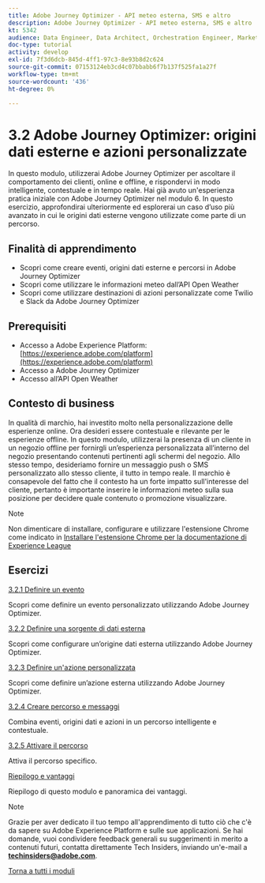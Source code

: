 ```yaml
---
title: Adobe Journey Optimizer - API meteo esterna, SMS e altro
description: Adobe Journey Optimizer - API meteo esterna, SMS e altro
kt: 5342
audience: Data Engineer, Data Architect, Orchestration Engineer, Marketer
doc-type: tutorial
activity: develop
exl-id: 7f3d6dcb-845d-4ff1-97c3-8e93b8d2c624
source-git-commit: 07153124eb3cd4c07bbabb6f7b137f525fa1a27f
workflow-type: tm+mt
source-wordcount: '436'
ht-degree: 0%

---
```


# 3.2 Adobe Journey Optimizer: origini dati esterne e azioni personalizzate

In questo modulo, utilizzerai Adobe Journey Optimizer per ascoltare il comportamento dei clienti, online e offline, e rispondervi in modo intelligente, contestuale e in tempo reale. Hai già avuto un&#39;esperienza pratica iniziale con Adobe Journey Optimizer nel modulo 6. In questo esercizio, approfondirai ulteriormente ed esplorerai un caso d’uso più avanzato in cui le origini dati esterne vengono utilizzate come parte di un percorso.

## Finalità di apprendimento

- Scopri come creare eventi, origini dati esterne e percorsi in Adobe Journey Optimizer
- Scopri come utilizzare le informazioni meteo dall’API Open Weather
- Scopri come utilizzare destinazioni di azioni personalizzate come Twilio e Slack da Adobe Journey Optimizer

## Prerequisiti

- Accesso a Adobe Experience Platform: [https://experience.adobe.com/platform](https://experience.adobe.com/platform)
- Accesso a Adobe Journey Optimizer
- Accesso all’API Open Weather

## Contesto di business

In qualità di marchio, hai investito molto nella personalizzazione delle esperienze online. Ora desideri essere contestuale e rilevante per le esperienze offline.
In questo modulo, utilizzerai la presenza di un cliente in un negozio offline per fornirgli un’esperienza personalizzata all’interno del negozio presentando contenuti pertinenti agli schermi del negozio. Allo stesso tempo, desideriamo fornire un messaggio push o SMS personalizzato allo stesso cliente, il tutto in tempo reale.
Il marchio è consapevole del fatto che il contesto ha un forte impatto sull&#39;interesse del cliente, pertanto è importante inserire le informazioni meteo sulla sua posizione per decidere quale contenuto o promozione visualizzare.

>[!NOTE]
>
>Non dimenticare di installare, configurare e utilizzare l&#39;estensione Chrome come indicato in [Installare l&#39;estensione Chrome per la documentazione di Experience League](../../gettingstarted/gettingstarted/ex1.md)

## Esercizi

[3.2.1 Definire un evento](./ex1.md)

Scopri come definire un evento personalizzato utilizzando Adobe Journey Optimizer.

[3.2.2 Definire una sorgente di dati esterna](./ex2.md)

Scopri come configurare un’origine dati esterna utilizzando Adobe Journey Optimizer.

[3.2.3 Definire un&#39;azione personalizzata](./ex3.md)

Scopri come definire un’azione esterna utilizzando Adobe Journey Optimizer.

[3.2.4 Creare percorso e messaggi](./ex4.md)

Combina eventi, origini dati e azioni in un percorso intelligente e contestuale.

[3.2.5 Attivare il percorso](./ex5.md)

Attiva il percorso specifico.

[Riepilogo e vantaggi](./summary.md)

Riepilogo di questo modulo e panoramica dei vantaggi.

>[!NOTE]
>
>Grazie per aver dedicato il tuo tempo all&#39;apprendimento di tutto ciò che c&#39;è da sapere su Adobe Experience Platform e sulle sue applicazioni. Se hai domande, vuoi condividere feedback generali su suggerimenti in merito a contenuti futuri, contatta direttamente Tech Insiders, inviando un&#39;e-mail a **techinsiders@adobe.com**.

[Torna a tutti i moduli](../../../overview.md)
